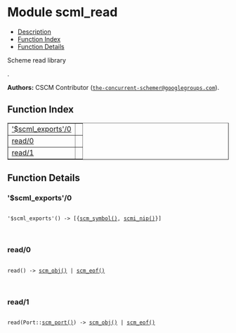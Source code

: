 

# Module scml_read #
* [Description](#description)
* [Function Index](#index)
* [Function Details](#functions)

<p>Scheme read library</p>.

__Authors:__ CSCM Contributor ([`the-concurrent-schemer@googlegroups.com`](mailto:the-concurrent-schemer@googlegroups.com)).

<a name="index"></a>

## Function Index ##


<table width="100%" border="1" cellspacing="0" cellpadding="2" summary="function index"><tr><td valign="top"><a href="#%24scml_exports-0">'$scml_exports'/0</a></td><td></td></tr><tr><td valign="top"><a href="#read-0">read/0</a></td><td></td></tr><tr><td valign="top"><a href="#read-1">read/1</a></td><td></td></tr></table>


<a name="functions"></a>

## Function Details ##

<a name="%24scml_exports-0"></a>

### '$scml_exports'/0 ###

<pre><code>
'$scml_exports'() -&gt; [{<a href="#type-scm_symbol">scm_symbol()</a>, <a href="#type-scmi_nip">scmi_nip()</a>}]
</code></pre>
<br />

<a name="read-0"></a>

### read/0 ###

<pre><code>
read() -&gt; <a href="#type-scm_obj">scm_obj()</a> | <a href="#type-scm_eof">scm_eof()</a>
</code></pre>
<br />

<a name="read-1"></a>

### read/1 ###

<pre><code>
read(Port::<a href="#type-scm_port">scm_port()</a>) -&gt; <a href="#type-scm_obj">scm_obj()</a> | <a href="#type-scm_eof">scm_eof()</a>
</code></pre>
<br />


